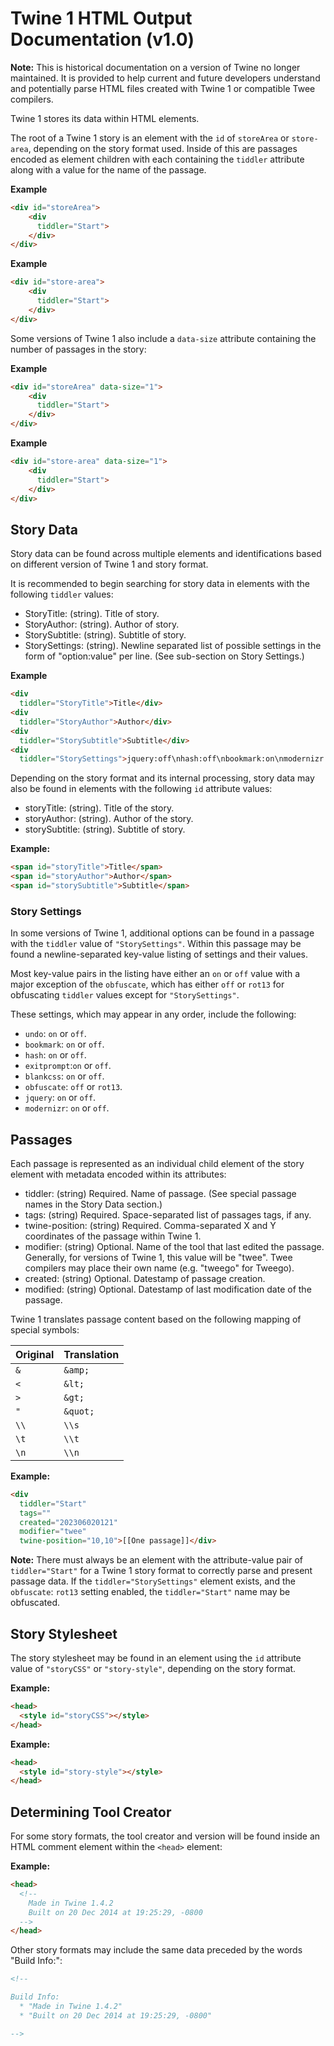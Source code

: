 # Twine 1 HTML Output Documentation (v1.0)

**Note:** This is historical documentation on a version of Twine no longer maintained. It is provided to help current and future developers understand and potentially parse HTML files created with Twine 1 or compatible Twee compilers.

Twine 1 stores its data within HTML elements.

The root of a Twine 1 story is an element with the `id` of `storeArea` or `store-area`, depending on the story format used. Inside of this are passages encoded as element children with each containing the `tiddler` attribute along with a value for the name of the passage.

**Example**

```html
<div id="storeArea">
    <div 
      tiddler="Start">
    </div>
</div>
```

**Example**

```html
<div id="store-area">
    <div 
      tiddler="Start">
    </div>
</div>
```

Some versions of Twine 1 also include a `data-size` attribute containing the number of passages in the story:

**Example**

```html
<div id="storeArea" data-size="1">
    <div 
      tiddler="Start">
    </div>
</div>
```

**Example**


```html
<div id="store-area" data-size="1">
    <div 
      tiddler="Start">
    </div>
</div>
```

## Story Data

Story data can be found across multiple elements and identifications based on different version of Twine 1 and story format.

It is recommended to begin searching for story data in elements with the following `tiddler` values:

* StoryTitle: (string). Title of story.
* StoryAuthor: (string). Author of story.
* StorySubtitle: (string). Subtitle of story.
* StorySettings: (string). Newline separated list of possible settings in the form of "option:value" per line. (See sub-section on Story Settings.)

**Example**

```html
<div 
  tiddler="StoryTitle">Title</div>
<div 
  tiddler="StoryAuthor">Author</div>
<div 
  tiddler="StorySubtitle">Subtitle</div>
<div 
  tiddler="StorySettings">jquery:off\nhash:off\nbookmark:on\nmodernizr:off\nundo:off\nobfuscate:rot13\nexitprompt:off\nblankcss:off\n</div>
```

Depending on the story format and its internal processing, story data may also be found in elements with the following `id` attribute values:

* storyTitle: (string). Title of the story.
* storyAuthor: (string). Author of the story.
* storySubtitle: (string). Subtitle of story.

**Example:**

```html
<span id="storyTitle">Title</span>
<span id="storyAuthor">Author</span>
<span id="storySubtitle">Subtitle</span>
```
### Story Settings

In some versions of Twine 1, additional options can be found in a passage with the `tiddler` value of `"StorySettings"`. Within this passage may be found a newline-separated key-value listing of settings and their values.

Most key-value pairs in the listing have either an `on` or `off` value with a major exception of the `obfuscate`, which has either `off` or `rot13` for obfuscating `tiddler` values except for `"StorySettings"`.

These settings, which may appear in any order, include the following:

* `undo`: `on` or `off`.
* `bookmark`: `on` or `off`.
* `hash`: `on` or `off`.
* `exitprompt`:`on` or `off`.
* `blankcss`: `on` or `off`.
* `obfuscate`: `off` or `rot13`.
* `jquery`: `on` or `off`.
* `modernizr`: `on` or `off`.

## Passages

Each passage is represented as an individual child element of the story element with metadata encoded within its attributes:

* tiddler: (string) Required. Name of passage. (See special passage names in the Story Data section.)
* tags: (string) Required. Space-separated list of passages tags, if any.
* twine-position: (string) Required. Comma-separated X and Y coordinates of the passage within Twine 1.
* modifier: (string) Optional. Name of the tool that last edited the passage. Generally, for versions of Twine 1, this value will be "twee". Twee compilers may place their own name (e.g. "tweego" for Tweego).
* created: (string) Optional. Datestamp of passage creation.
* modified: (string) Optional. Datestamp of last modification date of the passage.

Twine 1 translates passage content based on the following mapping of special symbols:

| Original  | Translation  |
| ----------| -------------|
| `&`       | `&amp;`      |
| `<`       | `&lt;`       |
| `>`       | `&gt;`       |
| `"`       | `&quot;`     | 
| `\\`      | `\\s`        |
| `\t`      | `\\t`        |
| `\n`      | `\\n`        |

**Example:**

```html
<div 
  tiddler="Start" 
  tags="" 
  created="202306020121" 
  modifier="twee" 
  twine-position="10,10">[[One passage]]</div>
```

**Note:** There must always be an element with the attribute-value pair of `tiddler="Start"` for a Twine 1 story format to correctly parse and present passage data. If the `tiddler="StorySettings"` element exists, and the `obfuscate`: `rot13` setting enabled, the `tiddler="Start"` name may be obfuscated.

## Story Stylesheet

The story stylesheet may be found in an element using the `id` attribute value of `"storyCSS"` or `"story-style"`, depending on the story format.

**Example:**

```html
<head>
  <style id="storyCSS"></style>
</head>
```

**Example:**

```html
<head>
  <style id="story-style"></style>
</head>
```

## Determining Tool Creator

For some story formats, the tool creator and version will be found inside an HTML comment element within the `<head>` element:

**Example:**

```html
<head>
  <!--
    Made in Twine 1.4.2
    Built on 20 Dec 2014 at 19:25:29, -0800
  -->
</head>
```

Other story formats may include the same data preceded by the words "Build Info:":

```html
<!--

Build Info:
  * "Made in Twine 1.4.2"
  * "Built on 20 Dec 2014 at 19:25:29, -0800"

-->
```
